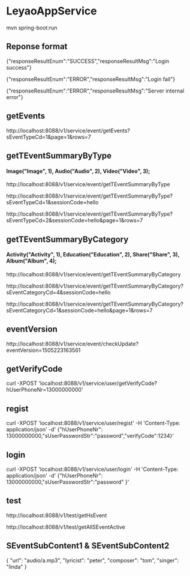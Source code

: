 # LeyaoAppService

mvn spring-boot:run


## Reponse format
{"responseResultEnum":"SUCCESS","responseResultMsg":"Login success"}

{"responseResultEnum":"ERROR","responseResultMsg":"Login fail"}

{"responseResultEnum":"ERROR","responseResultMsg":"Server internal error"}

## getEvents
http://localhost:8088/v1/service/event/getEvents?sEventTypeCd=1&page=1&rows=7

## getTEventSummaryByType
#### Image("Image", 1), Audio("Audio", 2), Video("Video", 3);
http://localhost:8088/v1/service/event/getTEventSummaryByType

http://localhost:8088/v1/service/event/getTEventSummaryByType?sEventTypeCd=1&sessionCode=hello

http://localhost:8088/v1/service/event/getTEventSummaryByType?sEventTypeCd=2&sessionCode=hello&page=1&rows=7

## getTEventSummaryByCategory
#### Activity("Activity", 1), Education("Education", 2),  Share("Share", 3), Album("Album", 4);
http://localhost:8088/v1/service/event/getTEventSummaryByCategory

http://localhost:8088/v1/service/event/getTEventSummaryByCategory?sEventCategoryCd=4&sessionCode=hello

http://localhost:8088/v1/service/event/getTEventSummaryByCategory?sEventCategoryCd=1&sessionCode=hello&page=1&rows=7

## eventVersion
http://localhost:8088/v1/service/event/checkUpdate?eventVersion=1505223163561


## getVerifyCode
curl -XPOST 'localhost:8088/v1/service/user/getVerifyCode?hUserPhoneNr=13000000000'

## regist
curl -XPOST 'localhost:8088/v1/service/user/regist' -H 'Content-Type: application/json' -d' {"hUserPhoneNr": 13000000000,"sUserPasswordStr":"password","verifyCode":1234}'

## login
curl -XPOST 'localhost:8088/v1/service/user/login' -H 'Content-Type: application/json' -d' {"hUserPhoneNr": 13000000000,"sUserPasswordStr":"password" }'

## test
http://localhost:8088/v1/test/getHsEvent

http://localhost:8088/v1/test/getAllSEventActive

## SEventSubContent1 & SEventSubContent2
{
    "url": "audio/a.mp3",
    "lyricist": "peter",
    "composer": "tom",
    "singer": "linda"
}